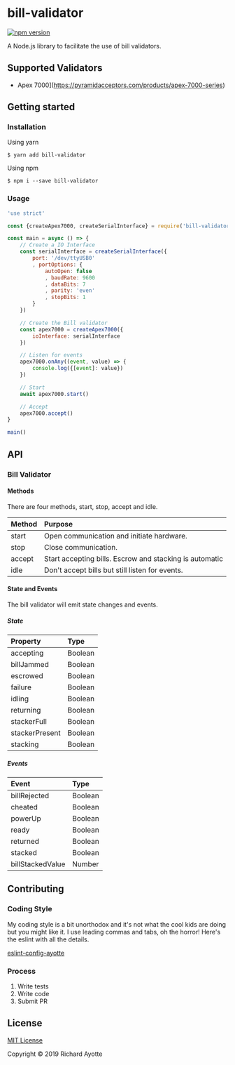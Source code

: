 # bill-validator
[![npm version](https://badge.fury.io/js/bill-validator.svg)](https://badge.fury.io/js/bill-validator)

A Node.js library to facilitate the use of bill validators.

## Supported Validators

- Apex 7000](<https://pyramidacceptors.com/products/apex-7000-series>)

## Getting started

### Installation

Using yarn
```shell
$ yarn add bill-validator
```

Using npm
```shell
$ npm i --save bill-validator
```

### Usage
```js
'use strict'

const {createApex7000, createSerialInterface} = require('bill-validator')

const main = async () => {
	// Create a IO Interface
	const serialInterface = createSerialInterface({
		port: '/dev/ttyUSB0'
		, portOptions: {
			autoOpen: false
			, baudRate: 9600
			, dataBits: 7
			, parity: 'even'
			, stopBits: 1
		}
	})

	// Create the Bill validator
	const apex7000 = createApex7000({
		ioInterface: serialInterface
	})

	// Listen for events
	apex7000.onAny((event, value) => {
		console.log({[event]: value})
	})

	// Start
	await apex7000.start()

	// Accept
	apex7000.accept()
}

main()
```

## API
### Bill Validator
#### Methods
There are four methods, start, stop, accept and idle.

| Method          | Purpose                                                 |
|:--------------- |:------------------------------------------------------- |
| start           | Open communication and initiate hardware.               |
| stop            | Close communication.                                    |
| accept          | Start accepting bills. Escrow and stacking is automatic |
| idle            | Don't accept bills but still listen for events.         |

#### State and Events
The bill validator will emit state changes and events.

##### State
| Property        | Type    |
|:--------------- |:------- |
| accepting       | Boolean |
| billJammed      | Boolean |
| escrowed        | Boolean |
| failure         | Boolean |
| idling          | Boolean |
| returning       | Boolean |
| stackerFull     | Boolean |
| stackerPresent  | Boolean |
| stacking        | Boolean |

##### Events
| Event            | Type     |
|:---------------- |:-------- |
| billRejected     | Boolean  |
| cheated          | Boolean  |
| powerUp          | Boolean  |
| ready            | Boolean  |
| returned         | Boolean  |
| stacked          | Boolean  |
| billStackedValue | Number   |

## Contributing

### Coding Style
My coding style is a bit unorthodox and it's not what the cool kids are doing
but you might like it. I use leading commas and tabs, oh the horror! Here's the
eslint with all the details.

[eslint-config-ayotte](https://www.npmjs.com/package/eslint-config-ayotte)

### Process
1. Write tests
1. Write code
1. Submit PR

## License
[MIT License](./LICENSE)

Copyright © 2019 Richard Ayotte
